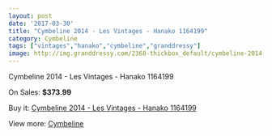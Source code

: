 ```yaml
---
layout: post
date: '2017-03-30'
title: "Cymbeline 2014 - Les Vintages - Hanako 1164199"
category: Cymbeline
tags: ["vintages","hanako","cymbeline","granddressy"]
image: http://img.granddressy.com/2368-thickbox_default/cymbeline-2014-les-vintages-hanako-1164199.jpg
---
```

Cymbeline 2014 - Les Vintages - Hanako 1164199

On Sales: **$373.99**
<a href="https://www.granddressy.com/en/cymbeline/1947-cymbeline-2014-les-vintages-hanako-1164199.html"><amp-img layout="responsive" width="600" height="600" src="//img.granddressy.com/2368-thickbox_default/cymbeline-2014-les-vintages-hanako-1164199.jpg" alt="Cymbeline 2014 - Les Vintages - Hanako 1164199 0" /></a>

Buy it: [Cymbeline 2014 - Les Vintages - Hanako 1164199](https://www.granddressy.com/en/cymbeline/1947-cymbeline-2014-les-vintages-hanako-1164199.html "Cymbeline 2014 - Les Vintages - Hanako 1164199")

View more: [Cymbeline](https://www.granddressy.com/en/71-cymbeline "Cymbeline")